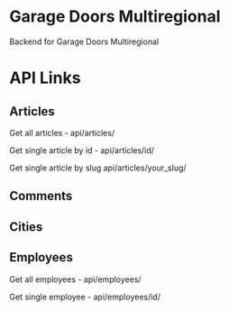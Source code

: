 # Garage Doors Multiregional
Backend for Garage Doors Multiregional

# API Links

## Articles
Get all articles - api/articles/

Get single article by id - api/articles/id/

Get single article by slug api/articles/your_slug/

## Comments

## Cities
## Employees
Get all employees - api/employees/

Get single employee - api/employees/id/
